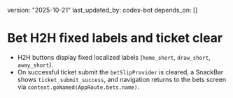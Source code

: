 version: "2025-10-21"
last_updated_by: codex-bot
depends_on: []

# Bet H2H fixed labels and ticket clear

- H2H buttons display fixed localized labels (`home_short`, `draw_short`, `away_short`).
- On successful ticket submit the `betSlipProvider` is cleared, a SnackBar shows `ticket_submit_success`, and navigation returns to the bets screen via `context.goNamed(AppRoute.bets.name)`.

